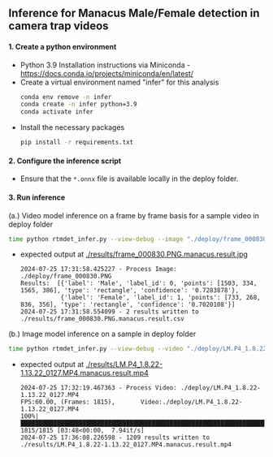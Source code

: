 ## Inference for Manacus Male/Female detection in camera trap videos


#### 1. Create a python environment 


- Python 3.9 Installation instructions via Miniconda - https://docs.conda.io/projects/miniconda/en/latest/
- Create a virtual environment named "infer" for this analysis
  ```bash
  conda env remove -n infer
  conda create -n infer python=3.9 
  conda activate infer
  ```
- Install the necessary packages
  ```bash
  pip install -r requirements.txt
  ```

#### 2. Configure the inference script
- Ensure that the `*.onnx` file is available locally in the deploy folder.

#### 3. Run inference 
(a.) Video model inference on a frame by frame basis for a sample video in deploy folder
```bash
time python rtmdet_infer.py --view-debug --image "./deploy/frame_000830.PNG"
```
- expected output at [./results/frame_000830.PNG.manacus.result.jpg](./results/frame_000830.PNG.manacus.result.jpg)
  ```log
  2024-07-25 17:31:58.425227 - Process Image: ./deploy/frame_000830.PNG
  Results:  [{'label': 'Male', 'label_id': 0, 'points': [1503, 334, 1565, 386], 'type': 'rectangle', 'confidence': '0.7283878'}, 
             {'label': 'Female', 'label_id': 1, 'points': [733, 268, 836, 356], 'type': 'rectangle', 'confidence': '0.7020108'}]
  2024-07-25 17:31:58.554099 - 2 results written to ./results/frame_000830.PNG.manacus.result.csv
  ``` 
(b.) Image model inference on a sample in deploy folder
```bash
time python rtmdet_infer.py --view-debug --video "./deploy/LM.P4_1.8.22-1.13.22_0127.MP4"
```
- expected output at [./results/LM.P4_1.8.22-1.13.22_0127.MP4.manacus.result.mp4](./results/LM.P4_1.8.22-1.13.22_0127.MP4.manacus.result.mp4)
  ```log
  2024-07-25 17:32:19.467363 - Process Video: ./deploy/LM.P4_1.8.22-1.13.22_0127.MP4
  FPS:60.00, (Frames: 1815),       Video:./deploy/LM.P4_1.8.22-1.13.22_0127.MP4
  100%|████████████████████████████████████████████████████████████████████████████| 1815/1815 [03:48<00:00,  7.94it/s]
  2024-07-25 17:36:08.226598 - 1209 results written to ./results/LM.P4_1.8.22-1.13.22_0127.MP4.manacus.result.mp4
  ```
